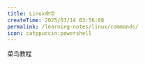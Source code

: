 ```yaml
---
title: Linux命令
createTime: 2025/03/14 03:56:08
permalink: /learning-notes/linux/commands/
icon: catppuccin:powershell
---
```

<LinkCard icon="https://www.runoob.com/wp-content/themes/runoob/assets/images/qrcode.png" href="https://www.runoob.com/linux/linux-command-manual.html" title="Runboob" >菜鸟教程</LinkCard>